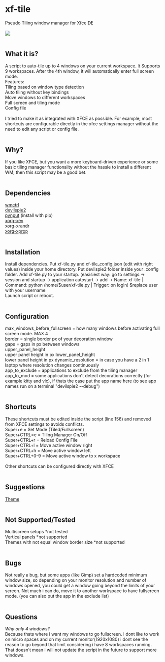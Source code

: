# xf-tile
Pseudo Tiling window manager for Xfce DE<br />
<br />
![](https://i.ibb.co/ZVnmWbQ/desk1.png)<br /><br />
## What it is? <br />
A script to auto-tile up to 4 windows on your current workspace. It Supports 9 workspaces. After the 4th window, it will automatically enter full screen mode.<br />
Features:<br />
Tiling based on window type detection <br />
Auto tiling without key bindings<br />
Move windows to different workspaces<br />
Full screen and tiling mode<br />
Config file<br />
<br />
I tried to make it as integrated with XFCE as possible. For example, most shortcuts are configurable directly in the xfce settings manager without the need to edit any script or config file.<br />
<br />
## Why? <br />
If you like XFCE, but you want a more keyboard-driven experience or some basic tiling manager functionality without the hassle to install a different WM, then this script may be a good bet.<br />
<br />
## Dependencies <br />
[wmctrl](https://linux.die.net/man/1/wmctrl)<br />
[devilspie2](http://www.nongnu.org/devilspie2/)<br />
[pynput](https://pypi.org/project/pynput/) (install with pip)<br />
[xorg-xev](https://www.x.org/releases/X11R7.7/doc/man/man1/xev.1.xhtml)<br />
[xorg-xrandr](https://www.x.org/wiki/Projects/XRandR/)<br />
[xorg-xprop](https://linux.die.net/man/1/xprop)<br />
<br />
## Installation <br />
Install dependencies. Put xf-tile.py and xf-tile_config.json (edit with right values) inside your home directory. Put devilspie2 folder inside your .config folder.
Add xf-tile.py to your startup. (easisiest way: go to settings -> session and startup -> application autostart -> add -> Name: xf-tile | Command: python /home/$user/xf-tile.py | Trigger: on login) $replace user with your username<br />
Launch script or reboot.<br />
<br />
## Configuration<br />
max_windows_before_fullscreen = how many windows before activating full screen mode. MAX 4<br />
border  = single border px of your decoration window<br />
gaps = gaps in px between windows<br />
upper_panel_height <br /> upper panel height in px
lower_panel_height <br /> lower panel height in px
dynamic_resolution = in case you have a 2 in 1 laptop where resolution changes continuously<br />
app_to_exclude = applications to exclude from the tiling manager<br />
app_to_mod = some applications don't detect decorations correctly (for example kitty and vlc), if thats the case put the app name here (to see app names run on a terminal "devilspie2 --debug")<br />
<br />
## Shortcuts<br />
These shortcuts must be edited inside the script (line 156) and removed from XFCE settings to avoids conflicts.<br />
Super+e        = Set Mode (Tiled/Fullscreen)<br />
Super+CTRL=e   = Tiling Manager On/Off<br />
Super+CTRL+r   = Reload Config File<br />
Super+CTRL+l   = Move active window right<br />
Super+CTRL+h   = Move active window left<br />
Super+CTRL+0-9 = Move active window to x workspace<br />
<br />
Other shortcuts can be configured directly with XFCE <br />
<br />
## Suggestions<br />
[Theme](https://www.gnome-look.org/p/1016214/)<br />
<br />
## Not Supported/Tested<br />
Multiscreen setups *not tested<br />
Vertical panels *not supported<br />
Themes with not equal window border size *not supported<br />
<br />
## Bugs<br />
Not really a bug, but some apps (like Gimp) set a hardcoded minimum window size, so depending on your monitor resolution and number of windows opened, you could get a window going beyond the limits of your screen. Not much i can do, move it to another workspace to have fullscreen mode. (you can also put the app in the exclude list)<br />
<br />
## Questions<br />
_Why only 4 windows?_ <br />
Because thats where i want my windows to go fullscreen. I dont like to work on micro spaces and on my current monitor(1920x1080) i dont see the reason to go beyond that limit considering i have 8 workspaces running.<br />
That doesn't mean i will not update the script in the future to support more windows.<br />
